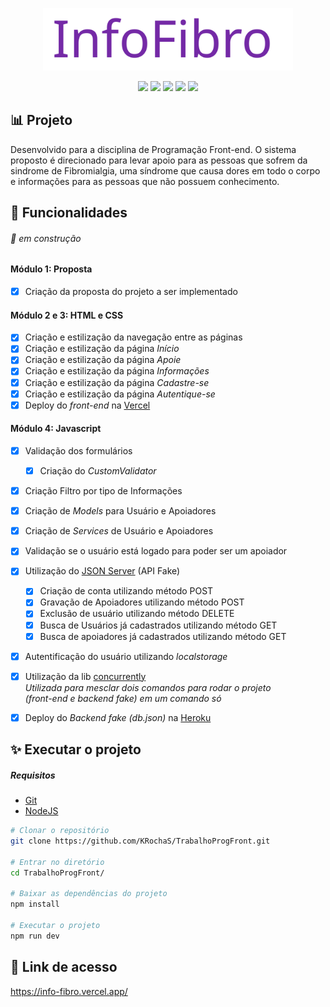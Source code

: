 <p align="center">
  <img src="https://raw.githubusercontent.com/KRochaS/TrabalhoProgFront/2a6169261616c0ccde5e46f8959caf6cee3c9a06/InfoFibro.svg" width="400" >
</p>

<p align="center">	

   <img src="https://img.shields.io/badge/-Angular-8257E5?style=flat&logoColor=white" />
  
   <img src="https://img.shields.io/badge/-HTML-8257E5?style=flat&logoColor=white" />
   
   <img src="https://img.shields.io/badge/-CSS-8257E5?style=flat&logoColor=white" />
   
   <img src="https://img.shields.io/badge/-UIKit-8257E5?style=flat&logoColor=white" />
   
   <img src="https://img.shields.io/badge/-JS-8257E5?style=flat&logoColor=white" />
 
</p>

## :bar_chart: Projeto
Desenvolvido para a disciplina de Programação Front-end.
O sistema proposto é direcionado para levar apoio para as pessoas que sofrem da sindrome de Fibromialgia, uma síndrome que causa dores em todo o corpo e informações para as pessoas que não possuem conhecimento.

## :bookmark_tabs: Funcionalidades 
###### :construction: em construção

#### Módulo 1: Proposta
- [x] Criação da proposta do projeto a ser implementado


#### Módulo 2 e 3: HTML e CSS
- [x] Criação e estilização da navegação entre as páginas
- [x] Criação e estilização da página <i> Início </i>
- [x] Criação e estilização da página <i> Apoie </i>
- [x] Criação e estilização da página <i> Informações </i>
- [x] Criação e estilização da página <i> Cadastre-se </i>
- [x] Criação e estilização da página <i> Autentique-se </i>
- [x] Deploy do <i> front-end </i> na [Vercel](https://vercel.com/)

#### Módulo 4: Javascript
- [x] Validação dos formulários
  -  [x] Criação do <i> CustomValidator </i>
- [x] Criação Filtro por tipo de Informações
- [x] Criação de <i>Models</i> para Usuário e Apoiadores
- [x] Criação de <i> Services </i> de Usuário e Apoiadores
- [x] Validação se o usuário está logado para poder ser um apoiador
- [x] Utilização do [JSON Server](https://github.com/typicode/json-server) (API Fake)
   - [x] Criação de conta utilizando método POST
   - [x] Gravação de Apoiadores utilizando método POST
   - [x] Exclusão de usuário utilizando método DELETE
   - [x] Busca de Usuários já cadastrados utilizando método GET
   - [x] Busca de apoiadores já cadastrados utilizando método GET
- [x] Autentificação do usuário utilizando <i> localstorage </i>
- [x] Utilização da lib  [concurrently](https://www.npmjs.com/package/concurrently) 
        <br />
  <i> Utilizada para mesclar dois comandos para rodar o projeto <br>
          (front-end e backend fake) em um comando só</i>
- [x] Deploy do <i> Backend fake (db.json) </i> na [Heroku](https://www.heroku.com/)


## :sparkles: Executar o projeto

 ##### Requisitos 
 
- [Git](https://git-scm.com/)
- [NodeJS](https://nodejs.org/en/)

```bash
# Clonar o repositório
git clone https://github.com/KRochaS/TrabalhoProgFront.git

# Entrar no diretório
cd TrabalhoProgFront/

# Baixar as dependências do projeto
npm install

# Executar o projeto
npm run dev
```

## :link: Link de acesso

https://info-fibro.vercel.app/
